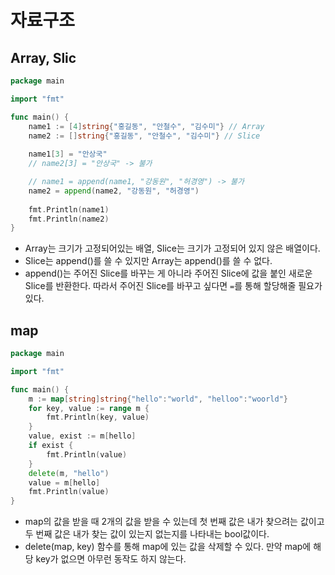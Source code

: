 # 자료구조
## Array, Slic
```go
package main

import "fmt"

func main() {
	name1 := [4]string{"홍길동", "안철수", "김수미"} // Array
	name2 := []string{"홍길동", "안철수", "김수미"} // Slice
	
	name1[3] = "안상국"
	// name2[3] = "안상국" -> 불가

	// name1 = append(name1, "강동원", "허경영") -> 불가
	name2 = append(name2, "강동원", "허경영")
	
	fmt.Println(name1)
	fmt.Println(name2)
}
```
* Array는 크기가 고정되어있는 배열, Slice는 크기가 고정되어 있지 않은 배열이다.
* Slice는 append()를 쓸 수 있지만 Array는 append()를 쓸 수 없다.
* append()는 주어진 Slice를 바꾸는 게 아니라 주어진 Slice에 값을 붙인 새로운 Slice를 반환한다. 따라서 주어진 Slice를 바꾸고 싶다면 `=`를 통해 할당해줄 필요가 있다.
## map
```go
package main

import "fmt"

func main() {
	m := map[string]string{"hello":"world", "helloo":"woorld"}
	for key, value := range m {
		fmt.Println(key, value)
	}
    value, exist := m[hello]
    if exist {
        fmt.Println(value)
    }
    delete(m, "hello")
    value = m[hello]
    fmt.Println(value)
}
```
* map의 값을 받을 때 2개의 값을 받을 수 있는데 첫 번째 값은 내가 찾으려는 값이고 두 번째 값은 내가 찾는 값이 있는지 없는지를 나타내는 bool값이다.
* delete(map, key) 함수를 통해 map에 있는 값을 삭제할 수 있다. 만약 map에 해당 key가 없으면 아무런 동작도 하지 않는다.